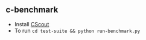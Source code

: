c-benchmark
-----------

* Install [CScout](https://github.com/dspinellis/cscout)
* To run `cd test-suite && python run-benchmark.py`
